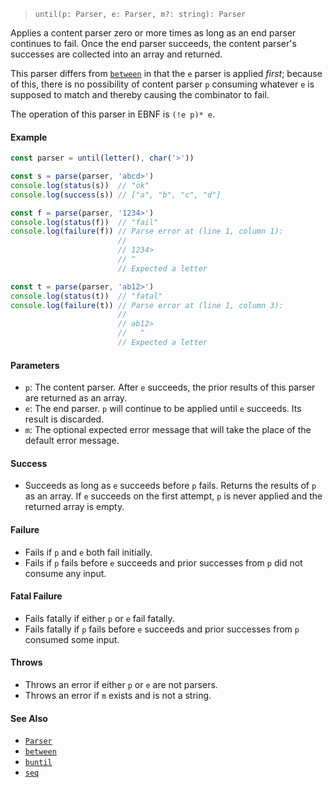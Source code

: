 <!--
 Copyright (c) 2020 Thomas J. Otterson
 
 This software is released under the MIT License.
 https://opensource.org/licenses/MIT
-->

> `until(p: Parser, e: Parser, m?: string): Parser`

Applies a content parser zero or more times as long as an end parser continues to fail. Once the end parser succeeds, the content parser's successes are collected into an array and returned.

This parser differs from [`between`](between.md) in that the `e` parser is applied *first*; because of this, there is no possibility of content parser `p` consuming whatever `e` is supposed to match and thereby causing the combinator to fail.

The operation of this parser in EBNF is `(!e p)* e`.

#### Example

```javascript
const parser = until(letter(), char('>'))

const s = parse(parser, 'abcd>')
console.log(status(s))  // "ok"
console.log(success(s)) // ["a", "b", "c", "d"]

const f = parse(parser, '1234>')
console.log(status(f))  // "fail"
console.log(failure(f)) // Parse error at (line 1, column 1):
                        //
                        // 1234>
                        // ^
                        // Expected a letter

const t = parse(parser, 'ab12>')
console.log(status(t))  // "fatal"
console.log(failure(t)) // Parse error at (line 1, column 3):
                        //
                        // ab12>
                        //   ^
                        // Expected a letter
```

#### Parameters

* `p`: The content parser. After `e` succeeds, the prior results of this parser are returned as an array.
* `e`: The end parser. `p` will continue to be applied until `e` succeeds. Its result is discarded.
* `m`: The optional expected error message that will take the place of the default error message.

#### Success

* Succeeds as long as `e` succeeds before `p` fails. Returns the results of `p` as an array. If `e` succeeds on the first attempt, `p` is never applied and the returned array is empty.

#### Failure

* Fails if `p` and `e` both fail initially.
* Fails if `p` fails before `e` succeeds and prior successes from `p` did not consume any input.

#### Fatal Failure

* Fails fatally if either `p` or `e` fail fatally.
* Fails fatally if `p` fails before `e` succeeds and prior successes from `p` consumed some input.

#### Throws

* Throws an error if either `p` or `e` are not parsers.
* Throws an error if `m` exists and is not a string.

#### See Also

* [`Parser`](../types/parser.md)
* [`between`](between.md)
* [`buntil`](buntil.md)
* [`seq`](seq.md)